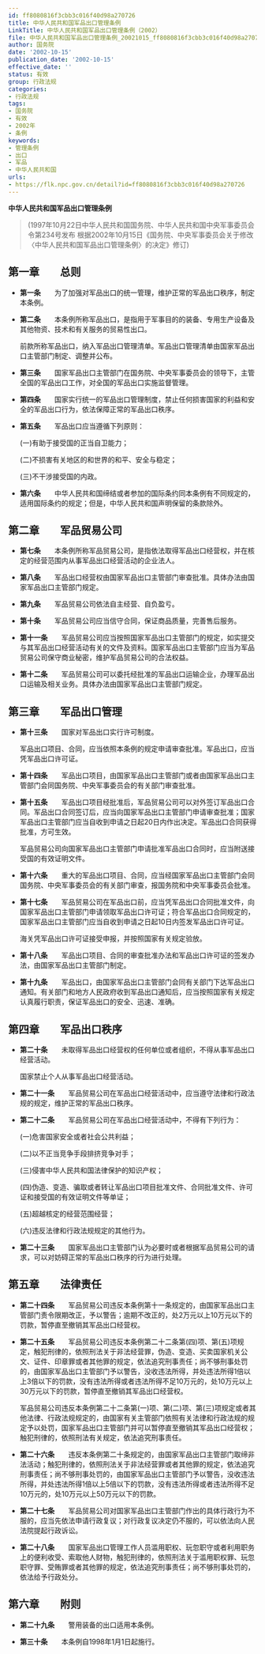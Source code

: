 ```yaml
---
id: ff8080816f3cbb3c016f40d98a270726
title: 中华人民共和国军品出口管理条例
LinkTitle: 中华人民共和国军品出口管理条例（2002）
file: 中华人民共和国军品出口管理条例_20021015_ff8080816f3cbb3c016f40d98a270726.docx
author: 国务院
date: '2002-10-15'
publication_date: '2002-10-15'
effective_date: ''
status: 有效
group: 行政法规
categories:
- 行政法规
tags:
- 国务院
- 有效
- 2002年
- 条例
keywords:
- 管理条例
- 出口
- 军品
- 中华人民共和国
urls:
- https://flk.npc.gov.cn/detail?id=ff8080816f3cbb3c016f40d98a270726
---
```


**中华人民共和国军品出口管理条例**

> (1997年10月22日中华人民共和国国务院、中华人民共和国中央军事委员会令第234号发布 根据2002年10月15日《国务院、中央军事委员会关于修改〈中华人民共和国军品出口管理条例〉的决定》修订)

## 第一章　　总则

- **第一条**　　为了加强对军品出口的统一管理，维护正常的军品出口秩序，制定本条例。

- **第二条**　　本条例所称军品出口，是指用于军事目的的装备、专用生产设备及其他物资、技术和有关服务的贸易性出口。

  前款所称军品出口，纳入军品出口管理清单。军品出口管理清单由国家军品出口主管部门制定、调整并公布。

- **第三条**　　国家军品出口主管部门在国务院、中央军事委员会的领导下，主管全国的军品出口工作，对全国的军品出口实施监督管理。

- **第四条**　　国家实行统一的军品出口管理制度，禁止任何损害国家的利益和安全的军品出口行为，依法保障正常的军品出口秩序。

- **第五条**　　军品出口应当遵循下列原则：

  (一)有助于接受国的正当自卫能力；

  (二)不损害有关地区的和世界的和平、安全与稳定；

  (三)不干涉接受国的内政。

- **第六条**　　中华人民共和国缔结或者参加的国际条约同本条例有不同规定的，适用国际条约的规定；但是，中华人民共和国声明保留的条款除外。

## 第二章　　军品贸易公司

- **第七条**　　本条例所称军品贸易公司，是指依法取得军品出口经营权，并在核定的经营范围内从事军品出口经营活动的企业法人。

- **第八条**　　军品出口经营权由国家军品出口主管部门审查批准。具体办法由国家军品出口主管部门规定。

- **第九条**　　军品贸易公司依法自主经营、自负盈亏。

- **第十条**　　军品贸易公司应当信守合同，保证商品质量，完善售后服务。

- **第十一条**　　军品贸易公司应当按照国家军品出口主管部门的规定，如实提交与其军品出口经营活动有关的文件及资料。国家军品出口主管部门应当为军品贸易公司保守商业秘密，维护军品贸易公司的合法权益。

- **第十二条**　　军品贸易公司可以委托经批准的军品出口运输企业，办理军品出口运输及相关业务。具体办法由国家军品出口主管部门规定。

## 第三章　　军品出口管理

- **第十三条**　　国家对军品出口实行许可制度。

  军品出口项目、合同，应当依照本条例的规定申请审查批准。军品出口，应当凭军品出口许可证。

- **第十四条**　　军品出口项目，由国家军品出口主管部门或者由国家军品出口主管部门会同国务院、中央军事委员会的有关部门审查批准。

- **第十五条**　　军品出口项目经批准后，军品贸易公司可以对外签订军品出口合同。军品出口合同签订后，应当向国家军品出口主管部门申请审查批准；国家军品出口主管部门应当自收到申请之日起20日内作出决定。军品出口合同获得批准，方可生效。

  军品贸易公司向国家军品出口主管部门申请批准军品出口合同时，应当附送接受国的有效证明文件。

- **第十六条**　　重大的军品出口项目、合同，应当经国家军品出口主管部门会同国务院、中央军事委员会的有关部门审查，报国务院和中央军事委员会批准。

- **第十七条**　　军品贸易公司在军品出口前，应当凭军品出口合同批准文件，向国家军品出口主管部门申请领取军品出口许可证；符合军品出口合同规定的，国家军品出口主管部门应当自收到申请之日起10日内签发军品出口许可证。

  海关凭军品出口许可证接受申报，并按照国家有关规定验放。

- **第十八条**　　军品出口项目、合同的审查批准办法和军品出口许可证的签发办法，由国家军品出口主管部门制定。

- **第十九条**　　军品出口，由国家军品出口主管部门会同有关部门下达军品出口通知。有关部门和地方人民政府收到军品出口通知后，应当按照国家有关规定认真履行职责，保证军品出口的安全、迅速、准确。

## 第四章　　军品出口秩序

- **第二十条**　　未取得军品出口经营权的任何单位或者组织，不得从事军品出口经营活动。

  国家禁止个人从事军品出口经营活动。

- **第二十一条**　　军品贸易公司在军品出口经营活动中，应当遵守法律和行政法规的规定，维护正常的军品出口秩序。

- **第二十二条**　　军品贸易公司在军品出口经营活动中，不得有下列行为：

  (一)危害国家安全或者社会公共利益；

  (二)以不正当竞争手段排挤竞争对手；

  (三)侵害中华人民共和国法律保护的知识产权；

  (四)伪造、变造、骗取或者转让军品出口项目批准文件、合同批准文件、许可证和接受国的有效证明文件等单证；

  (五)超越核定的经营范围经营；

  (六)违反法律和行政法规规定的其他行为。

- **第二十三条**　　国家军品出口主管部门认为必要时或者根据军品贸易公司的请求，可以对妨碍正常的军品出口秩序的行为进行处理。

## 第五章　　法律责任

- **第二十四条**　　军品贸易公司违反本条例第十一条规定的，由国家军品出口主管部门责令限期改正，予以警告；逾期不改正的，处2万元以上10万元以下的罚款，暂停直至撤销其军品出口经营权。

- **第二十五条**　　军品贸易公司违反本条例第二十二条第(四)项、第(五)项规定，触犯刑律的，依照刑法关于非法经营罪，伪造、变造、买卖国家机关公文、证件、印章罪或者其他罪的规定，依法追究刑事责任；尚不够刑事处罚的，由国家军品出口主管部门予以警告，没收违法所得，并处违法所得1倍以上3倍以下的罚款，没有违法所得或者违法所得不足10万元的，处10万元以上30万元以下的罚款，暂停直至撤销其军品出口经营权。

  军品贸易公司违反本条例第二十二条第(一)项、第(二)项、第(三)项规定或者其他法律、行政法规规定的，由国家有关主管部门依照有关法律和行政法规的规定予以处罚，国家军品出口主管部门并可以暂停直至撤销其军品出口经营权；触犯刑律的，依照刑法有关规定，依法追究刑事责任。

- **第二十六条**　　违反本条例第二十条规定的，由国家军品出口主管部门取缔非法活动；触犯刑律的，依照刑法关于非法经营罪或者其他罪的规定，依法追究刑事责任；尚不够刑事处罚的，由国家军品出口主管部门予以警告，没收违法所得，并处违法所得1倍以上5倍以下的罚款，没有违法所得或者违法所得不足10万元的，处10万元以上50万元以下的罚款。

- **第二十七条**　　军品贸易公司对国家军品出口主管部门作出的具体行政行为不服的，应当先依法申请行政复议；对行政复议决定仍不服的，可以依法向人民法院提起行政诉讼。

- **第二十八条**　　国家军品出口管理工作人员滥用职权、玩忽职守或者利用职务上的便利收受、索取他人财物，触犯刑律的，依照刑法关于滥用职权罪、玩忽职守罪、受贿罪或者其他罪的规定，依法追究刑事责任；尚不够刑事处罚的，依法给予行政处分。

## 第六章　　附则

- **第二十九条**　　警用装备的出口适用本条例。

- **第三十条**　　本条例自1998年1月1日起施行。
